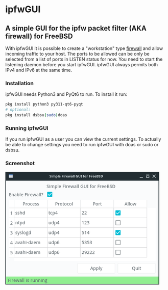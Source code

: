 # ipfwGUI

## A simple GUI for the ipfw packet filter (AKA firewall) for FreeBSD

With ipfwGUI it is possible to create a "workstation" type
[firewall](https://www.freebsd.org/cgi/man.cgi?firewall)
and allow incoming traffic to your host.
The ports to be allowed can be only be selected from a list of ports in LISTEN
status for now. You need to start the listening daemon before you start ipfwGUI.
ipfwGUI always permits both IPv4 and IPv6 at the same time.

### Installation

ipfwGUI needs Python3 and PyQt6 to run. To install it run:

```sh
pkg install python3 py311-qt6-pyqt
# optional:
pkg install dsbsu|sudo|doas
```

### Running ipfwGUI

If you run ipfwGUI as a user you can view the current settings. To actually
be able to change settings you need to run ipfwGUI with doas or sudo or dsbsu.

### Screenshot

![screenshot](https://github.com/bsdlme/ipfwGUI/blob/main/screenshots/screenshot1.jpg?raw=true)
